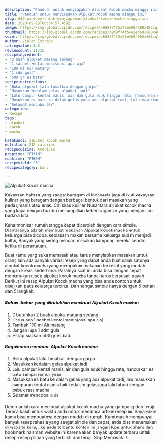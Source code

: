 ```yaml
---
description: "Panduan untuk menyiapakan Alpukat Kocok macha minggu ini"
title: "Panduan untuk menyiapakan Alpukat Kocok macha minggu ini"
slug: 986-panduan-untuk-menyiapakan-alpukat-kocok-macha-minggu-ini
date: 2020-09-23T00:34:57.458Z
image: https://img-global.cpcdn.com/recipes/b9d9f74f5a42ed69/680x482cq70/alpukat-kocok-macha-foto-resep-utama.jpg
thumbnail: https://img-global.cpcdn.com/recipes/b9d9f74f5a42ed69/680x482cq70/alpukat-kocok-macha-foto-resep-utama.jpg
cover: https://img-global.cpcdn.com/recipes/b9d9f74f5a42ed69/680x482cq70/alpukat-kocok-macha-foto-resep-utama.jpg
author: Violet Estrada
ratingvalue: 4.8
reviewcount: 11335
recipeingredient:
- "2 buah alpukat matang sedang"
- "1 sachet kental manisopsi apa aja"
- "100 ml Air matang"
- "1 sdm gula"
- "500 gr es batu"
recipeinstructions:
- "Buka alpukat lalu lumatkan dengan garpu"
- "Masukkan kedalam gelas alpukat tadi"
- "Lalu campur kental manis, air dan gula aduk hingga rata, hancurkan es batu sampai remuk yaaa"
- "Masukkan es batu ke dalam gelas yang ada alpukat tadi, lalu masukkan campuran kental manis tadi kedalam gelas juga lalu taburi dengan bubuk rasa macha"
- "Selamat mencoba ☺️👍"
categories:
- Recipe
tags:
- alpukat
- kocok
- macha

katakunci: alpukat kocok macha 
nutrition: 212 calories
recipecuisine: American
preptime: "PT31M"
cooktime: "PT50M"
recipeyield: "3"
recipecategory: Lunch

---
```



![Alpukat Kocok macha](https://img-global.cpcdn.com/recipes/b9d9f74f5a42ed69/680x482cq70/alpukat-kocok-macha-foto-resep-utama.jpg)

Kekayaan bahasa yang sangat beragam di Indonesia juga di ikuti kekayaan kuliner yang beragam dengan berbagai bentuk dari masakan yang pedas,manis atau enak. Ciri khas kuliner Nusantara alpukat kocok macha yang kaya dengan bumbu menampilkan keberaragaman yang menjadi ciri budaya kita.


Keharmonisan rumah tangga dapat diperoleh dengan cara simple. Diantaranya adalah membuat makanan Alpukat Kocok macha untuk keluarga bisa dicoba. kebiasaan makan bersama keluarga sudah menjadi kultur, Banyak yang sering mencari masakan kampung mereka sendiri ketika di perantauan.



Buat kamu yang suka memasak atau harus menyiapkan masakan untuk orang lain ada banyak variasi resep yang dapat anda buat salah satunya alpukat kocok macha yang merupakan makanan terkenal yang mudah dengan kreasi sederhana. Pasalnya saat ini anda bisa dengan cepat menemukan resep alpukat kocok macha tanpa harus bersusah payah.
Berikut ini resep Alpukat Kocok macha yang bisa anda contoh untuk disajikan pada keluarga tercinta. Dan sangat simple hanya dengan 5 bahan dan 5 langkah.


<!--inarticleads1-->

##### Bahan-bahan yang dibutuhkan membuat Alpukat Kocok macha:

1. Dibutuhkan 2 buah alpukat matang sedang
1. Harus ada 1 sachet kental manis(opsi apa aja)
1. Tambah 100 ml Air matang
1. Jangan lupa 1 sdm gula
1. Harap siapkan 500 gr es batu




<!--inarticleads2-->

##### Bagaimana membuat  Alpukat Kocok macha:

1. Buka alpukat lalu lumatkan dengan garpu
1. Masukkan kedalam gelas alpukat tadi
1. Lalu campur kental manis, air dan gula aduk hingga rata, hancurkan es batu sampai remuk yaaa
1. Masukkan es batu ke dalam gelas yang ada alpukat tadi, lalu masukkan campuran kental manis tadi kedalam gelas juga lalu taburi dengan bubuk rasa macha
1. Selamat mencoba ☺️👍




Demikianlah cara membuat alpukat kocok macha yang gampang dan teruji. Terima kasih untuk waktu anda untuk membaca artikel resep ini. Saya yakin kamu bisa membuatnya dengan mudah di rumah. Kami masih mempunyai banyak resep rahasia yang sangat simple dan cepat, anda bisa menemukan di website kami, jika anda terbantu konten ini jangan lupa untuk share dan bookmark halaman website ini karena akan banyak update terbaru untuk resep-resep pilihan yang terbukti dan teruji. Siap Memasak !!. 
